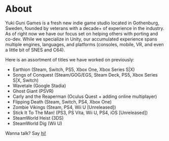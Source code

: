 # About
Yuki Guni Games is a fresh new indie game studio located in Gothenburg, Sweden, founded by veterans with a decade+ of experience in the industry. As of right now we have our focus set on helping others with porting and co-dev. While we specialize in Unity, our accumulated experience spans multiple engines, languages, and platforms (consoles, mobile, VR, and even a little bit of SNES and C64).

Here is an assortment of titles we have worked on previously:
- Earthion (Steam, Switch, PS5, Xbox One, Xbox Series S|X)
- Songs of Conquest (Steam/GOG/EGS, Steam Deck, PS5, Xbox Series S|X, Switch)
- Wavetale (Google Stadia)
- Ghost Giant (PSVR)
- Carly and the Reaperman (Oculus Quest + adding online multiplayer)
- Flipping Death (Steam, Switch, PS4, Xbox One)
- Zombie Vikings (Steam, PS4, Wii U [Unreleased])
- Stick It To The Man! (PS3, PS Vita, Wii U, PS4, iOS [Unreleased])
- SteamWorld Heist (3DS)
- SteamWorld Dig (Wii U)

Wanna talk? Say [hi!](mailto:info@yukigunigames.com?subject=Hi!)